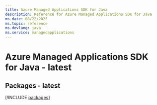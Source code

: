 ```yaml
---
title: Azure Managed Applications SDK for Java
description: Reference for Azure Managed Applications SDK for Java
ms.date: 08/22/2025
ms.topic: reference
ms.devlang: java
ms.service: managedapplications
---
```

# Azure Managed Applications SDK for Java - latest
## Packages - latest
[!INCLUDE [packages](managed-applications-index.md)]